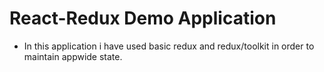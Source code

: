 # React-Redux Demo Application
- In this application i have used basic redux and redux/toolkit in order to maintain appwide state.

